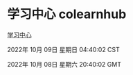 # 学习中心 colearnhub
[学习中心](http://27.19.33.125:56308/colearnhub/)

2022年 10月 09日 星期日 04:40:02 CST

2022年 10月 08日 星期六 20:40:02 GMT
